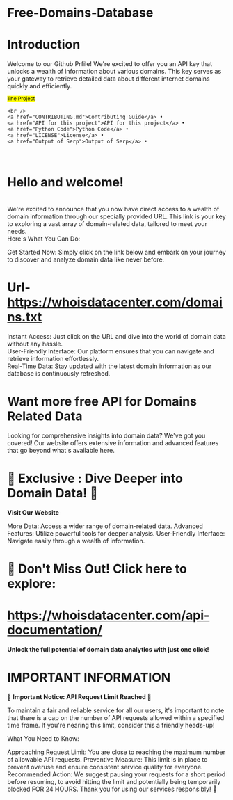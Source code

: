 # Free-Domains-Database

# Introduction
Welcome to our Github Prfile! We're excited to offer you an API key that unlocks a wealth of information about various domains. This key serves as your gateway to retrieve detailed data about different internet domains quickly and efficiently. 

<div >
    <sub style="background-color: yellow; color: black;">The Project</sub>

    <br />
    <a href="CONTRIBUTING.md">Contributing Guide</a> •
    <a href="API for this project">API for this project</a> •
    <a href="Python Code">Python Code</a> •
    <a href="LICENSE">License</a> •
    <a href="Output of Serp">Output of Serp</a> •
    

<br />


# Hello and welcome!

<br/>
We're excited to announce that you now have direct access to a wealth of domain information through our specially provided URL. This link is your key to exploring a vast array of domain-related data, tailored to meet your needs.
<br/>
 Here's What You Can Do:


Get Started Now:
Simply click on the link below and embark on your journey to discover and analyze domain data like never before.

# Url-https://whoisdatacenter.com/domains.txt

 Instant Access: Just click on the URL and dive into the world of domain data without any hassle.
<br/>
User-Friendly Interface: Our platform ensures that you can navigate and retrieve information effortlessly.
<br/>
Real-Time Data: Stay updated with the latest domain information as our database is continuously refreshed.
<br/>

# Want more free API for Domains Related Data
Looking for comprehensive insights into domain data? We've got you covered! Our website offers extensive information and advanced features that go beyond what's available here.


# 🌟 Exclusive : Dive Deeper into Domain Data! 🌟
**Visit Our Website**

More Data: Access a wider range of domain-related data.
Advanced Features: Utilize powerful tools for deeper analysis.
User-Friendly Interface: Navigate easily through a wealth of information.
# 🔗 Don't Miss Out! Click here to explore: 
# https://whoisdatacenter.com/api-documentation/

**Unlock the full potential of domain data analytics with just one click!**

# IMPORTANT INFORMATION


**🚨 Important Notice: API Request Limit Reached 🚨**

To maintain a fair and reliable service for all our users, it's important to note that there is a cap on the number of API requests allowed within a specified time frame. If you're nearing this limit, consider this a friendly heads-up!

What You Need to Know:

Approaching Request Limit: You are close to reaching the maximum number of allowable API requests.
Preventive Measure: This limit is in place to prevent overuse and ensure consistent service quality for everyone.
Recommended Action: We suggest pausing your requests for a short period before resuming, to avoid hitting the limit and potentially being temporarily blocked FOR 24 HOURS.
Thank you for using our services responsibly! 🙏

